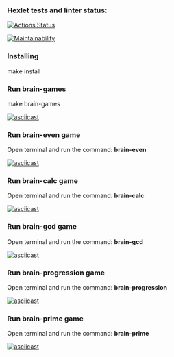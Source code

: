 ### Hexlet tests and linter status:
[![Actions Status](https://github.com/pandoraizida/qa-auto-engineer-javascript-project-44/actions/workflows/hexlet-check.yml/badge.svg)](https://github.com/pandoraizida/qa-auto-engineer-javascript-project-44/actions)

[![Maintainability](https://api.codeclimate.com/v1/badges/d1a98653c7d72ebb6e2e/maintainability)](https://codeclimate.com/github/pandoraizida/qa-auto-engineer-javascript-project-44/maintainability)

### Installing
make install

### Run brain-games
make brain-games

[![asciicast](https://asciinema.org/a/K3ePdYSkvZIFUk6GJSQnHTq78.svg)](https://asciinema.org/a/K3ePdYSkvZIFUk6GJSQnHTq78)

### Run brain-even game
Open terminal and run the command: **brain-even** 

[![asciicast](https://asciinema.org/a/2V9wVpqgR6HtZNXAZq1GclKza.svg)](https://asciinema.org/a/2V9wVpqgR6HtZNXAZq1GclKza)

### Run brain-calc game
Open terminal and run the command: **brain-calc** 

[![asciicast](https://asciinema.org/a/DuVzjZXX71idOB903wIB3CCrn.svg)](https://asciinema.org/a/DuVzjZXX71idOB903wIB3CCrn)

### Run brain-gcd game
Open terminal and run the command: **brain-gcd** 

[![asciicast](https://asciinema.org/a/M0QEq46vNScYHVKmgnU6TI9A7.svg)](https://asciinema.org/a/M0QEq46vNScYHVKmgnU6TI9A7)

### Run brain-progression game
Open terminal and run the command: **brain-progression** 

[![asciicast](https://asciinema.org/a/LDBVHusgRzLGtOMeCji3rRi8a.svg)](https://asciinema.org/a/LDBVHusgRzLGtOMeCji3rRi8a)

### Run brain-prime game
Open terminal and run the command: **brain-prime** 

[![asciicast](https://asciinema.org/a/5VxRJ1JFFxTYfG0jEnlNKEfny.svg)](https://asciinema.org/a/5VxRJ1JFFxTYfG0jEnlNKEfny)